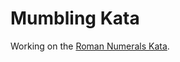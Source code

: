 # Mumbling Kata

Working on the [Roman Numerals Kata](https://learn.madetech.com/katas/roman-numerals/).
